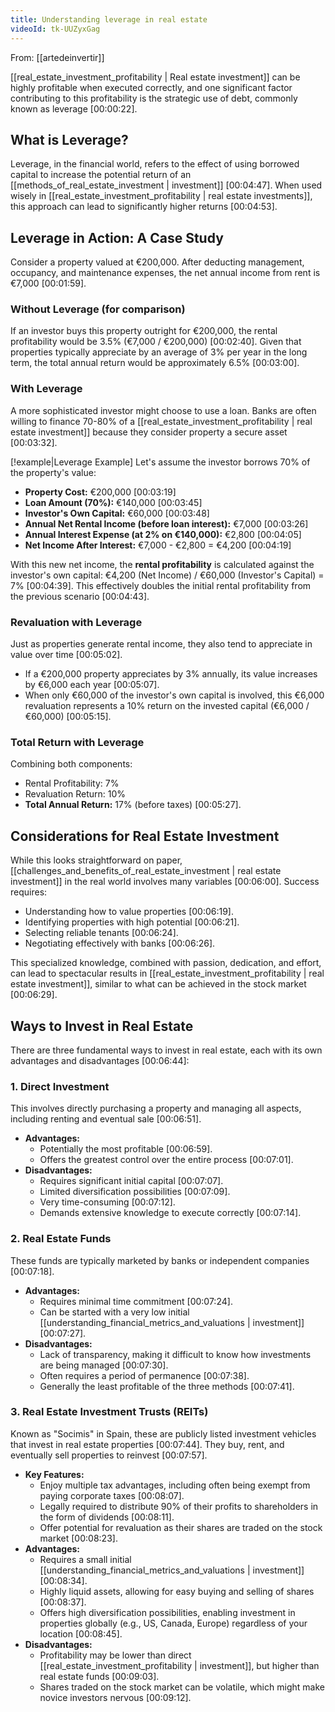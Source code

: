 ```yaml
---
title: Understanding leverage in real estate
videoId: tk-UUZyxGag
---
```


From: [[artedeinvertir]] <br/> 

[[real_estate_investment_profitability | Real estate investment]] can be highly profitable when executed correctly, and one significant factor contributing to this profitability is the strategic use of debt, commonly known as leverage <a class="yt-timestamp" data-t="00:00:22">[00:00:22]</a>.

## What is Leverage?
Leverage, in the financial world, refers to the effect of using borrowed capital to increase the potential return of an [[methods_of_real_estate_investment | investment]] <a class="yt-timestamp" data-t="00:04:47">[00:04:47]</a>. When used wisely in [[real_estate_investment_profitability | real estate investments]], this approach can lead to significantly higher returns <a class="yt-timestamp" data-t="00:04:53">[00:04:53]</a>.

## Leverage in Action: A Case Study
Consider a property valued at €200,000. After deducting management, occupancy, and maintenance expenses, the net annual income from rent is €7,000 <a class="yt-timestamp" data-t="00:01:59">[00:01:59]</a>.

### Without Leverage (for comparison)
If an investor buys this property outright for €200,000, the rental profitability would be 3.5% (€7,000 / €200,000) <a class="yt-timestamp" data-t="00:02:40">[00:02:40]</a>. Given that properties typically appreciate by an average of 3% per year in the long term, the total annual return would be approximately 6.5% <a class="yt-timestamp" data-t="00:03:00">[00:03:00]</a>.

### With Leverage
A more sophisticated investor might choose to use a loan. Banks are often willing to finance 70-80% of a [[real_estate_investment_profitability | real estate investment]] because they consider property a secure asset <a class="yt-timestamp" data-t="00:03:32">[00:03:32]</a>.

[!example|Leverage Example]
Let's assume the investor borrows 70% of the property's value:
*   **Property Cost:** €200,000 <a class="yt-timestamp" data-t="00:03:19">[00:03:19]</a>
*   **Loan Amount (70%):** €140,000 <a class="yt-timestamp" data-t="00:03:45">[00:03:45]</a>
*   **Investor's Own Capital:** €60,000 <a class="yt-timestamp" data-t="00:03:48">[00:03:48]</a>
*   **Annual Net Rental Income (before loan interest):** €7,000 <a class="yt-timestamp" data-t="00:03:26">[00:03:26]</a>
*   **Annual Interest Expense (at 2% on €140,000):** €2,800 <a class="yt-timestamp" data-t="00:04:05">[00:04:05]</a>
*   **Net Income After Interest:** €7,000 - €2,800 = €4,200 <a class="yt-timestamp" data-t="00:04:19">[00:04:19]</a>

With this new net income, the **rental profitability** is calculated against the investor's own capital:
€4,200 (Net Income) / €60,000 (Investor's Capital) = 7% <a class="yt-timestamp" data-t="00:04:39">[00:04:39]</a>. This effectively doubles the initial rental profitability from the previous scenario <a class="yt-timestamp" data-t="00:04:43">[00:04:43]</a>.

### Revaluation with Leverage
Just as properties generate rental income, they also tend to appreciate in value over time <a class="yt-timestamp" data-t="00:05:02">[00:05:02]</a>.
*   If a €200,000 property appreciates by 3% annually, its value increases by €6,000 each year <a class="yt-timestamp" data-t="00:05:07">[00:05:07]</a>.
*   When only €60,000 of the investor's own capital is involved, this €6,000 revaluation represents a 10% return on the invested capital (€6,000 / €60,000) <a class="yt-timestamp" data-t="00:05:15">[00:05:15]</a>.

### Total Return with Leverage
Combining both components:
*   Rental Profitability: 7%
*   Revaluation Return: 10%
*   **Total Annual Return:** 17% (before taxes) <a class="yt-timestamp" data-t="00:05:27">[00:05:27]</a>.

## Considerations for Real Estate Investment
While this looks straightforward on paper, [[challenges_and_benefits_of_real_estate_investment | real estate investment]] in the real world involves many variables <a class="yt-timestamp" data-t="00:06:00">[00:06:00]</a>. Success requires:
*   Understanding how to value properties <a class="yt-timestamp" data-t="00:06:19">[00:06:19]</a>.
*   Identifying properties with high potential <a class="yt-timestamp" data-t="00:06:21">[00:06:21]</a>.
*   Selecting reliable tenants <a class="yt-timestamp" data-t="00:06:24">[00:06:24]</a>.
*   Negotiating effectively with banks <a class="yt-timestamp" data-t="00:06:26">[00:06:26]</a>.

This specialized knowledge, combined with passion, dedication, and effort, can lead to spectacular results in [[real_estate_investment_profitability | real estate investment]], similar to what can be achieved in the stock market <a class="yt-timestamp" data-t="00:06:29">[00:06:29]</a>.

## Ways to Invest in Real Estate
There are three fundamental ways to invest in real estate, each with its own advantages and disadvantages <a class="yt-timestamp" data-t="00:06:44">[00:06:44]</a>:

### 1. Direct Investment
This involves directly purchasing a property and managing all aspects, including renting and eventual sale <a class="yt-timestamp" data-t="00:06:51">[00:06:51]</a>.
*   **Advantages:**
    *   Potentially the most profitable <a class="yt-timestamp" data-t="00:06:59">[00:06:59]</a>.
    *   Offers the greatest control over the entire process <a class="yt-timestamp" data-t="00:07:01">[00:07:01]</a>.
*   **Disadvantages:**
    *   Requires significant initial capital <a class="yt-timestamp" data-t="00:07:07">[00:07:07]</a>.
    *   Limited diversification possibilities <a class="yt-timestamp" data-t="00:07:09">[00:07:09]</a>.
    *   Very time-consuming <a class="yt-timestamp" data-t="00:07:12">[00:07:12]</a>.
    *   Demands extensive knowledge to execute correctly <a class="yt-timestamp" data-t="00:07:14">[00:07:14]</a>.

### 2. Real Estate Funds
These funds are typically marketed by banks or independent companies <a class="yt-timestamp" data-t="00:07:18">[00:07:18]</a>.
*   **Advantages:**
    *   Requires minimal time commitment <a class="yt-timestamp" data-t="00:07:24">[00:07:24]</a>.
    *   Can be started with a very low initial [[understanding_financial_metrics_and_valuations | investment]] <a class="yt-timestamp" data-t="00:07:27">[00:07:27]</a>.
*   **Disadvantages:**
    *   Lack of transparency, making it difficult to know how investments are being managed <a class="yt-timestamp" data-t="00:07:30">[00:07:30]</a>.
    *   Often requires a period of permanence <a class="yt-timestamp" data-t="00:07:38">[00:07:38]</a>.
    *   Generally the least profitable of the three methods <a class="yt-timestamp" data-t="00:07:41">[00:07:41]</a>.

### 3. Real Estate Investment Trusts (REITs)
Known as "Socimis" in Spain, these are publicly listed investment vehicles that invest in real estate properties <a class="yt-timestamp" data-t="00:07:44">[00:07:44]</a>. They buy, rent, and eventually sell properties to reinvest <a class="yt-timestamp" data-t="00:07:57">[00:07:57]</a>.
*   **Key Features:**
    *   Enjoy multiple tax advantages, including often being exempt from paying corporate taxes <a class="yt-timestamp" data-t="00:08:07">[00:08:07]</a>.
    *   Legally required to distribute 90% of their profits to shareholders in the form of dividends <a class="yt-timestamp" data-t="00:08:11">[00:08:11]</a>.
    *   Offer potential for revaluation as their shares are traded on the stock market <a class="yt-timestamp" data-t="00:08:23">[00:08:23]</a>.
*   **Advantages:**
    *   Requires a small initial [[understanding_financial_metrics_and_valuations | investment]] <a class="yt-timestamp" data-t="00:08:34">[00:08:34]</a>.
    *   Highly liquid assets, allowing for easy buying and selling of shares <a class="yt-timestamp" data-t="00:08:37">[00:08:37]</a>.
    *   Offers high diversification possibilities, enabling investment in properties globally (e.g., US, Canada, Europe) regardless of your location <a class="yt-timestamp" data-t="00:08:45">[00:08:45]</a>.
*   **Disadvantages:**
    *   Profitability may be lower than direct [[real_estate_investment_profitability | investment]], but higher than real estate funds <a class="yt-timestamp" data-t="00:09:03">[00:09:03]</a>.
    *   Shares traded on the stock market can be volatile, which might make novice investors nervous <a class="yt-timestamp" data-t="00:09:12">[00:09:12]</a>.